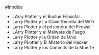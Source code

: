 #Inndice

* LArry Plotter y el Buclue Filosofal.
* Larry Plotter y La Clave Secreta del WiFi
* Larry Plotter y el prisionera del Firewall
* LArry Plotter y el Malware de Fuego
* Larry Plotter y la Orden de Unix
* Larry PLotter y El Misterio del Hacker
* Larry Plotter y los Commits de la Muerte

